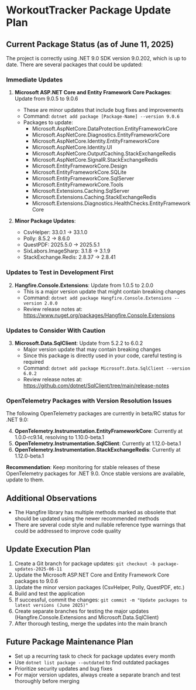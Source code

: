 # WorkoutTracker Package Update Plan

## Current Package Status (as of June 11, 2025)

The project is correctly using .NET 9.0 SDK version 9.0.202, which is up to date. There are several packages that could be updated:

### Immediate Updates

1. **Microsoft ASP.NET Core and Entity Framework Core Packages**: Update from 9.0.5 to 9.0.6
   - These are minor updates that include bug fixes and improvements
   - Command: `dotnet add package [Package-Name] --version 9.0.6`
   - Packages to update:
     - Microsoft.AspNetCore.DataProtection.EntityFrameworkCore
     - Microsoft.AspNetCore.Diagnostics.EntityFrameworkCore
     - Microsoft.AspNetCore.Identity.EntityFrameworkCore
     - Microsoft.AspNetCore.Identity.UI
     - Microsoft.AspNetCore.OutputCaching.StackExchangeRedis
     - Microsoft.AspNetCore.SignalR.StackExchangeRedis
     - Microsoft.EntityFrameworkCore.Design
     - Microsoft.EntityFrameworkCore.SQLite
     - Microsoft.EntityFrameworkCore.SqlServer
     - Microsoft.EntityFrameworkCore.Tools
     - Microsoft.Extensions.Caching.SqlServer
     - Microsoft.Extensions.Caching.StackExchangeRedis
     - Microsoft.Extensions.Diagnostics.HealthChecks.EntityFrameworkCore

2. **Minor Package Updates**:
   - CsvHelper: 33.0.1 → 33.1.0
   - Polly: 8.5.2 → 8.6.0
   - QuestPDF: 2025.5.0 → 2025.5.1
   - SixLabors.ImageSharp: 3.1.8 → 3.1.9
   - StackExchange.Redis: 2.8.37 → 2.8.41

### Updates to Test in Development First

2. **Hangfire.Console.Extensions**: Update from 1.0.5 to 2.0.0
   - This is a major version update that might contain breaking changes
   - Command: `dotnet add package Hangfire.Console.Extensions --version 2.0.0`
   - Review release notes at: https://www.nuget.org/packages/Hangfire.Console.Extensions

### Updates to Consider With Caution

3. **Microsoft.Data.SqlClient**: Update from 5.2.2 to 6.0.2
   - Major version update that may contain breaking changes
   - Since this package is directly used in your code, careful testing is required
   - Command: `dotnet add package Microsoft.Data.SqlClient --version 6.0.2`
   - Review release notes at: https://github.com/dotnet/SqlClient/tree/main/release-notes

### OpenTelemetry Packages with Version Resolution Issues

The following OpenTelemetry packages are currently in beta/RC status for .NET 9.0:

4. **OpenTelemetry.Instrumentation.EntityFrameworkCore**: Currently at 1.0.0-rc9.14, resolving to 1.10.0-beta.1
5. **OpenTelemetry.Instrumentation.SqlClient**: Currently at 1.12.0-beta.1
6. **OpenTelemetry.Instrumentation.StackExchangeRedis**: Currently at 1.12.0-beta.1

**Recommendation**: Keep monitoring for stable releases of these OpenTelemetry packages for .NET 9.0. Once stable versions are available, update to them.

## Additional Observations

- The Hangfire library has multiple methods marked as obsolete that should be updated using the newer recommended methods
- There are several code style and nullable reference type warnings that could be addressed to improve code quality

## Update Execution Plan

1. Create a Git branch for package updates: `git checkout -b package-updates-2025-06-11`
2. Update the Microsoft ASP.NET Core and Entity Framework Core packages to 9.0.6
3. Update the minor version packages (CsvHelper, Polly, QuestPDF, etc.)
4. Build and test the application
5. If successful, commit the changes: `git commit -m "Update packages to latest versions (June 2025)"`
6. Create separate branches for testing the major updates (Hangfire.Console.Extensions and Microsoft.Data.SqlClient)
7. After thorough testing, merge the updates into the main branch

## Future Package Maintenance Plan

- Set up a recurring task to check for package updates every month
- Use `dotnet list package --outdated` to find outdated packages
- Prioritize security updates and bug fixes
- For major version updates, always create a separate branch and test thoroughly before merging
